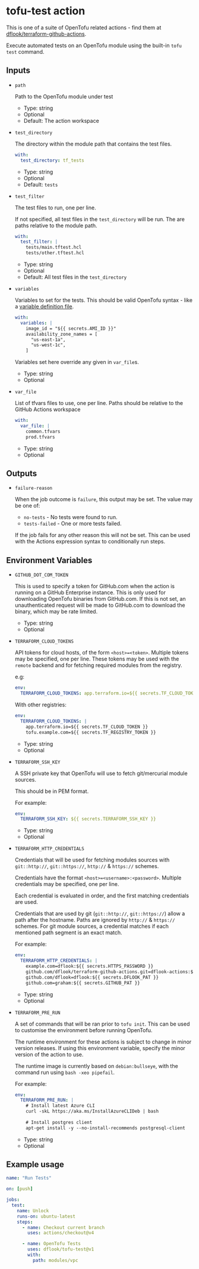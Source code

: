 # tofu-test action

This is one of a suite of OpenTofu related actions - find them at [dflook/terraform-github-actions](https://github.com/dflook/terraform-github-actions).

Execute automated tests on an OpenTofu module using the built-in `tofu test` command.

## Inputs

* `path`

  Path to the OpenTofu module under test

  - Type: string
  - Optional
  - Default: The action workspace

* `test_directory`

  The directory within the module path that contains the test files.

  ```yaml
  with:
    test_directory: tf_tests
  ```

  - Type: string
  - Optional
  - Default: `tests`

* `test_filter`

  The test files to run, one per line.
  
  If not specified, all test files in the `test_directory` will be run.
  The are paths relative to the module path.

  ```yaml
  with:
    test_filter: |
      tests/main.tftest.hcl
      tests/other.tftest.hcl
  ```

  - Type: string
  - Optional
  - Default: All test files in the `test_directory`

* `variables`

  Variables to set for the tests. This should be valid OpenTofu syntax - like a [variable definition file](https://www.terraform.io/docs/language/values/variables.html#variable-definitions-tfvars-files).

  ```yaml
  with:
    variables: |
      image_id = "${{ secrets.AMI_ID }}"
      availability_zone_names = [
        "us-east-1a",
        "us-west-1c",
      ]
  ```

  Variables set here override any given in `var_file`s.

  - Type: string
  - Optional

* `var_file`

  List of tfvars files to use, one per line.
  Paths should be relative to the GitHub Actions workspace
  
  ```yaml
  with:
    var_file: |
      common.tfvars
      prod.tfvars
  ```

  - Type: string
  - Optional

## Outputs

* `failure-reason`

  When the job outcome is `failure`, this output may be set. The value may be one of:

  - `no-tests` - No tests were found to run.
  - `tests-failed` - One or more tests failed.

  If the job fails for any other reason this will not be set.
  This can be used with the Actions expression syntax to conditionally run steps.

## Environment Variables

* `GITHUB_DOT_COM_TOKEN`

  This is used to specify a token for GitHub.com when the action is running on a GitHub Enterprise instance.
  This is only used for downloading OpenTofu binaries from GitHub.com.
  If this is not set, an unauthenticated request will be made to GitHub.com to download the binary, which may be rate limited.

  - Type: string
  - Optional

* `TERRAFORM_CLOUD_TOKENS`

  API tokens for cloud hosts, of the form `<host>=<token>`. Multiple tokens may be specified, one per line.
  These tokens may be used with the `remote` backend and for fetching required modules from the registry.

  e.g:
  ```yaml
  env:
    TERRAFORM_CLOUD_TOKENS: app.terraform.io=${{ secrets.TF_CLOUD_TOKEN }}
  ```

  With other registries:
  ```yaml
  env:
    TERRAFORM_CLOUD_TOKENS: |
      app.terraform.io=${{ secrets.TF_CLOUD_TOKEN }}
      tofu.example.com=${{ secrets.TF_REGISTRY_TOKEN }}
  ```

  - Type: string
  - Optional

* `TERRAFORM_SSH_KEY`

  A SSH private key that OpenTofu will use to fetch git/mercurial module sources.

  This should be in PEM format.

  For example:
  ```yaml
  env:
    TERRAFORM_SSH_KEY: ${{ secrets.TERRAFORM_SSH_KEY }}
  ```

  - Type: string
  - Optional

* `TERRAFORM_HTTP_CREDENTIALS`

  Credentials that will be used for fetching modules sources with `git::http://`, `git::https://`, `http://` & `https://` schemes.

  Credentials have the format `<host>=<username>:<password>`. Multiple credentials may be specified, one per line.

  Each credential is evaluated in order, and the first matching credentials are used. 

  Credentials that are used by git (`git::http://`, `git::https://`) allow a path after the hostname.
  Paths are ignored by `http://` & `https://` schemes.
  For git module sources, a credential matches if each mentioned path segment is an exact match.

  For example:
  ```yaml
  env:
    TERRAFORM_HTTP_CREDENTIALS: |
      example.com=dflook:${{ secrets.HTTPS_PASSWORD }}
      github.com/dflook/terraform-github-actions.git=dflook-actions:${{ secrets.ACTIONS_PAT }}
      github.com/dflook=dflook:${{ secrets.DFLOOK_PAT }}
      github.com=graham:${{ secrets.GITHUB_PAT }}  
  ```

  - Type: string
  - Optional

* `TERRAFORM_PRE_RUN`

  A set of commands that will be ran prior to `tofu init`. This can be used to customise the environment before running OpenTofu. 
  
  The runtime environment for these actions is subject to change in minor version releases. If using this environment variable, specify the minor version of the action to use.
  
  The runtime image is currently based on `debian:bullseye`, with the command run using `bash -xeo pipefail`.

  For example:
  ```yaml
  env:
    TERRAFORM_PRE_RUN: |
      # Install latest Azure CLI
      curl -skL https://aka.ms/InstallAzureCLIDeb | bash
      
      # Install postgres client
      apt-get install -y --no-install-recommends postgresql-client
  ```

  - Type: string
  - Optional

## Example usage

```yaml
name: "Run Tests"

on: [push]

jobs:
  test:
    name: Unlock
    runs-on: ubuntu-latest
    steps:
      - name: Checkout current branch
        uses: actions/checkout@v4

      - name: OpenTofu Tests
        uses: dflook/tofu-test@v1
        with:
          path: modules/vpc
```
